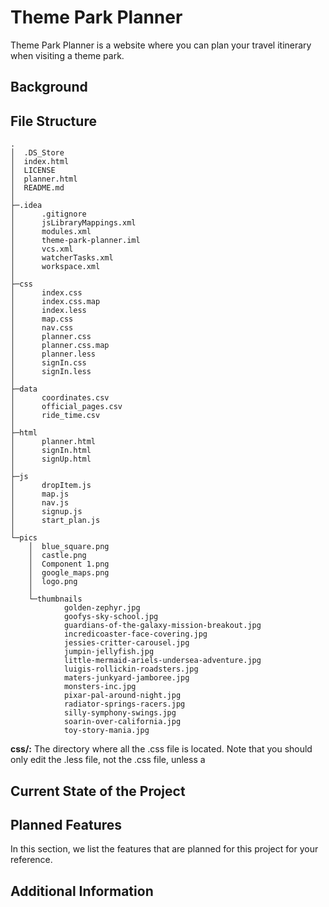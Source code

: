# Theme Park Planner

Theme Park Planner is a website where you can plan your travel itinerary when visiting a theme park.

## Background


## File Structure

```text
.                                   
│  .DS_Store                          
│  index.html                         
│  LICENSE                            
│  planner.html                       
│  README.md                          
│                                     
├─.idea                               
│      .gitignore                     
│      jsLibraryMappings.xml          
│      modules.xml                    
│      theme-park-planner.iml         
│      vcs.xml                        
│      watcherTasks.xml               
│      workspace.xml                  
│                                     
├─css
│      index.css
│      index.css.map
│      index.less
│      map.css
│      nav.css
│      planner.css
│      planner.css.map
│      planner.less
│      signIn.css
│      signIn.less
│
├─data
│      coordinates.csv
│      official_pages.csv
│      ride_time.csv
│
├─html
│      planner.html
│      signIn.html
│      signUp.html
│
├─js
│      dropItem.js
│      map.js
│      nav.js
│      signup.js
│      start_plan.js
│
└─pics
    │  blue_square.png
    │  castle.png
    │  Component 1.png
    │  google_maps.png
    │  logo.png
    │
    └─thumbnails
            golden-zephyr.jpg
            goofys-sky-school.jpg
            guardians-of-the-galaxy-mission-breakout.jpg
            incredicoaster-face-covering.jpg
            jessies-critter-carousel.jpg
            jumpin-jellyfish.jpg
            little-mermaid-ariels-undersea-adventure.jpg
            luigis-rollickin-roadsters.jpg
            maters-junkyard-jamboree.jpg
            monsters-inc.jpg
            pixar-pal-around-night.jpg
            radiator-springs-racers.jpg
            silly-symphony-swings.jpg
            soarin-over-california.jpg
            toy-story-mania.jpg

```

**css/:** The directory where all the .css file is located. Note that you should only edit the .less file, not the .css file, unless a

## Current State of the Project



## Planned Features

In this section, we list the features that are planned for this project for your reference.


## Additional Information

